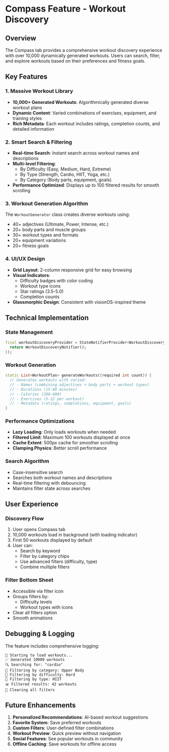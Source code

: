 # Compass Feature - Workout Discovery

## Overview
The Compass tab provides a comprehensive workout discovery experience with over 10,000 dynamically generated workouts. Users can search, filter, and explore workouts based on their preferences and fitness goals.

## Key Features

### 1. **Massive Workout Library**
- **10,000+ Generated Workouts**: Algorithmically generated diverse workout plans
- **Dynamic Content**: Varied combinations of exercises, equipment, and training styles
- **Rich Metadata**: Each workout includes ratings, completion counts, and detailed information

### 2. **Smart Search & Filtering**
- **Real-time Search**: Instant search across workout names and descriptions
- **Multi-level Filtering**:
  - By Difficulty (Easy, Medium, Hard, Extreme)
  - By Type (Strength, Cardio, HIIT, Yoga, etc.)
  - By Category (Body parts, equipment, goals)
- **Performance Optimized**: Displays up to 100 filtered results for smooth scrolling

### 3. **Workout Generation Algorithm**
The `WorkoutGenerator` class creates diverse workouts using:
- 40+ adjectives (Ultimate, Power, Intense, etc.)
- 20+ body parts and muscle groups
- 30+ workout types and formats
- 20+ equipment variations
- 20+ fitness goals

### 4. **UI/UX Design**
- **Grid Layout**: 2-column responsive grid for easy browsing
- **Visual Indicators**: 
  - Difficulty badges with color coding
  - Workout type icons
  - Star ratings (3.5-5.0)
  - Completion counts
- **Glassmorphic Design**: Consistent with visionOS-inspired theme

## Technical Implementation

### State Management
```dart
final workoutDiscoveryProvider = StateNotifierProvider<WorkoutDiscoveryNotifier, WorkoutDiscoveryState>((ref) {
  return WorkoutDiscoveryNotifier();
});
```

### Workout Generation
```dart
static List<WorkoutPlan> generateWorkouts({required int count}) {
  // Generates workouts with varied:
  // - Names (combining adjectives + body parts + workout types)
  // - Durations (15-60 minutes)
  // - Calories (200-600)
  // - Exercises (5-12 per workout)
  // - Metadata (ratings, completions, equipment, goals)
}
```

### Performance Optimizations
- **Lazy Loading**: Only loads workouts when needed
- **Filtered Limit**: Maximum 100 workouts displayed at once
- **Cache Extent**: 500px cache for smoother scrolling
- **Clamping Physics**: Better scroll performance

### Search Algorithm
- Case-insensitive search
- Searches both workout names and descriptions
- Real-time filtering with debouncing
- Maintains filter state across searches

## User Experience

### Discovery Flow
1. User opens Compass tab
2. 10,000 workouts load in background (with loading indicator)
3. First 50 workouts displayed by default
4. User can:
   - Search by keyword
   - Filter by category chips
   - Use advanced filters (difficulty, type)
   - Combine multiple filters

### Filter Bottom Sheet
- Accessible via filter icon
- Groups filters by:
  - Difficulty levels
  - Workout types with icons
- Clear all filters option
- Smooth animations

## Debugging & Logging

The feature includes comprehensive logging:
```
🔄 Starting to load workouts...
✅ Generated 10000 workouts
🔍 Searching for: "cardio"
📁 Filtering by category: Upper Body
💪 Filtering by difficulty: Hard
🏃 Filtering by type: HIIT
📊 Filtered results: 42 workouts
🧹 Clearing all filters
```

## Future Enhancements
1. **Personalized Recommendations**: AI-based workout suggestions
2. **Favorite System**: Save preferred workouts
3. **Custom Filters**: User-defined filter combinations
4. **Workout Preview**: Quick preview without navigation
5. **Social Features**: See popular workouts in community
6. **Offline Caching**: Save workouts for offline access